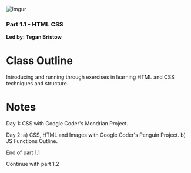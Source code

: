 ![Imgur](http://i.imgur.com/VIKVCOf.png)

### Part 1.1 - HTML CSS
**Led by: Tegan Bristow**  

Class Outline
=============
Introducing and running through exercises in learning HTML and CSS techniques and structure.

Notes
=====
Day 1: CSS with Google Coder's Mondrian Project. 

Day 2: a) CSS, HTML and Images with Google Coder's Penguin Project. b) JS Functions Outline.

End of part 1.1

Continue with part 1.2
